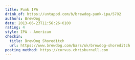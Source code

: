```yaml
---
title: Punk IPA
drink_of: https://untappd.com/b/brewdog-punk-ipa/5702
authors: BrewDog
date: 2013-06-23T11:56:26+0100
rating: 4
style: IPA - American
checkin:
  title: BrewDog Shoreditch
  url: https://www.brewdog.com/bars/uk/brewdog-shoreditch
posting_method: https://corvus.chrisburnell.com
---
```

